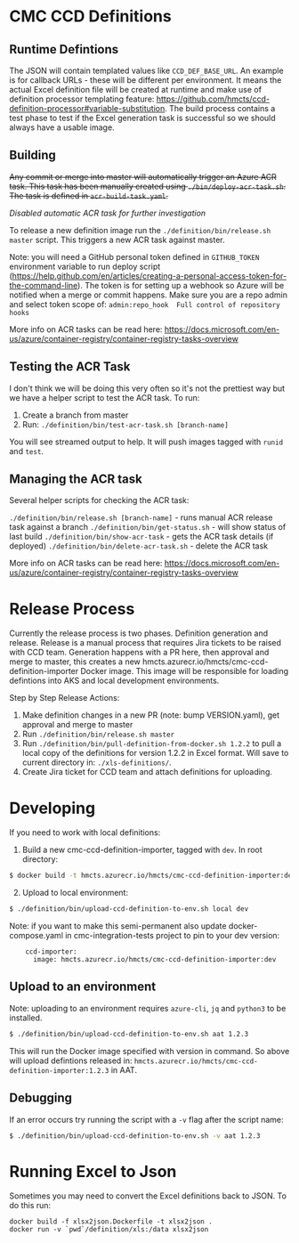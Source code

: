 # CMC CCD Definitions

## Runtime Defintions

The JSON will contain templated values like `CCD_DEF_BASE_URL`. An example is for callback URLs - these will be different per environment. It means the actual Excel definition file will be created at runtime and make use of definition processor templating feature: https://github.com/hmcts/ccd-definition-processor#variable-substitution. The build process contains a test phase to test if the Excel generation task is successful so we should always have a usable image.

## Building

~~Any commit or merge into master will automatically trigger an Azure ACR task. This task has been manually
created using `./bin/deploy-acr-task.sh`. The task is defined in `acr-build-task.yaml`.~~

_Disabled automatic ACR task for further investigation_

To release a new definition image run the `./definition/bin/release.sh master` script. This triggers a new ACR task against master.

Note: you will need a GitHub personal token defined in `GITHUB_TOKEN` environment variable to run deploy script (https://help.github.com/en/articles/creating-a-personal-access-token-for-the-command-line). The token is for setting up a webhook so Azure will be notified when a merge or commit happens. Make sure you are a repo admin and select token scope of: `admin:repo_hook  Full control of repository hooks`

More info on ACR tasks can be read here: https://docs.microsoft.com/en-us/azure/container-registry/container-registry-tasks-overview

## Testing the ACR Task

I don't think we will be doing this very often so it's not the prettiest way but we have a helper script to test the ACR task. To run:

1. Create a branch from master
2. Run: `./definition/bin/test-acr-task.sh [branch-name]`

You will see streamed output to help. It will push images tagged with `runid` and `test`.

## Managing the ACR task

Several helper scripts for checking the ACR task:

`./definition/bin/release.sh [branch-name]` - runs manual ACR release task against a branch
`./definition/bin/get-status.sh` - will show status of last build
`./definition/bin/show-acr-task` - gets the ACR task details (if deployed)
`./definition/bin/delete-acr-task.sh` - delete the ACR task

More info on ACR tasks can be read here: https://docs.microsoft.com/en-us/azure/container-registry/container-registry-tasks-overview

# Release Process

Currently the release process is two phases. Definition generation and release. Release is a manual process that requires Jira tickets to be raised with CCD team. Generation happens with a PR here, then approval and merge to master, this creates a new hmcts.azurecr.io/hmcts/cmc-ccd-definition-importer Docker image. This image will be responsible for loading defintions into AKS and local development environments.

Step by Step Release Actions:

1. Make definition changes in a new PR (note: bump VERSION.yaml), get approval and merge to master
1. Run `./definition/bin/release.sh master`
1. Run `./definition/bin/pull-definition-from-docker.sh 1.2.2` to pull a local copy of the definitions for version 1.2.2 in Excel format. Will save to current directory in: `./xls-definitions/`.
1. Create Jira ticket for CCD team and attach definitions for uploading. 

# Developing 

If you need to work with local definitions:

1. Build a new cmc-ccd-definition-importer, tagged with `dev`. In root directory:
```bash
$ docker build -t hmcts.azurecr.io/hmcts/cmc-ccd-definition-importer:dev -f definition/Dockerfile .
```

2. Upload to local environment:
```bash
$ ./definition/bin/upload-ccd-definition-to-env.sh local dev
```

Note: if you want to make this semi-permanent also update docker-compose.yaml in cmc-integration-tests project to pin to your dev version:
```
    ccd-importer:
      image: hmcts.azurecr.io/hmcts/cmc-ccd-definition-importer:dev
```

## Upload to an environment

Note: uploading to an environment requires `azure-cli`, `jq` and `python3` to be installed.

```bash
$ ./definition/bin/upload-ccd-definition-to-env.sh aat 1.2.3
```

This will run the Docker image specified with version in command. So above will upload defintions released in: `hmcts.azurecr.io/hmcts/cmc-ccd-definition-importer:1.2.3` in AAT.

## Debugging

If an error occurs try running the script with a `-v` flag after the script name:
```bash
$ ./definition/bin/upload-ccd-definition-to-env.sh -v aat 1.2.3
```


# Running Excel to Json

Sometimes you may need to convert the Excel definitions back to JSON. To do this run:

```
docker build -f xlsx2json.Dockerfile -t xlsx2json .
docker run -v `pwd`/definition/xls:/data xlsx2json
```